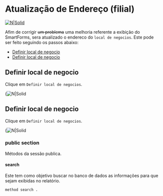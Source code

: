 # Atualização de Endereço (filial) #

[![N|Solid](https://wiki.scn.sap.com/wiki/download/attachments/1710/ABAP%20Development.png?version=1&modificationDate=1446673897000&api=v2)](https://www.sap.com/brazil/developer.html)

Afim de corrigir ~~um problema~~ uma melhoria referente a exibição do SmartForms, sera atualizado o endereco do `local de negocios`. Este pode ser feito seguindo os passos abaixo:

* [Definir local de negocio](#definir-local-de-negocio)
* [Definir local de negocio](#definir-local-de-negocio)

## Definir local de negocio ##

Clique em `Definir local de negocios`.

(![N|Solid](https://uploaddeimagens.com.br/images/002/355/670/original/step-01.png?1568827693)



## Definir local de negocio ##

Clique em `Definir local de negocios`.

(![N|Solid](https://uploaddeimagens.com.br/images/002/355/670/original/step-01.png?1568827693)





### public section ###
Métodos da sessão publica.
#### search ####
Este tem como objetivo buscar no banco de dados as informações para que sejam exibidas no relatório.
```abap
method search .
```
